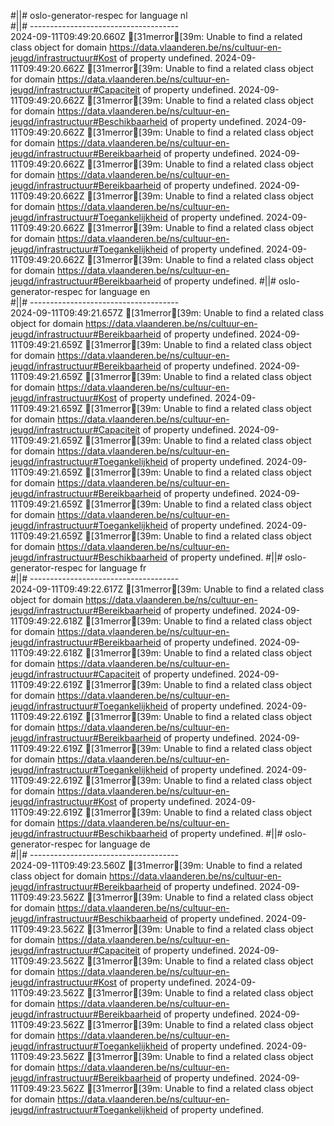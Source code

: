 #||# oslo-generator-respec for language nl  
#||# -------------------------------------  
2024-09-11T09:49:20.660Z [31merror[39m: Unable to find a related class object for domain https://data.vlaanderen.be/ns/cultuur-en-jeugd/infrastructuur#Kost of property undefined.
2024-09-11T09:49:20.662Z [31merror[39m: Unable to find a related class object for domain https://data.vlaanderen.be/ns/cultuur-en-jeugd/infrastructuur#Capaciteit of property undefined.
2024-09-11T09:49:20.662Z [31merror[39m: Unable to find a related class object for domain https://data.vlaanderen.be/ns/cultuur-en-jeugd/infrastructuur#Beschikbaarheid of property undefined.
2024-09-11T09:49:20.662Z [31merror[39m: Unable to find a related class object for domain https://data.vlaanderen.be/ns/cultuur-en-jeugd/infrastructuur#Bereikbaarheid of property undefined.
2024-09-11T09:49:20.662Z [31merror[39m: Unable to find a related class object for domain https://data.vlaanderen.be/ns/cultuur-en-jeugd/infrastructuur#Bereikbaarheid of property undefined.
2024-09-11T09:49:20.662Z [31merror[39m: Unable to find a related class object for domain https://data.vlaanderen.be/ns/cultuur-en-jeugd/infrastructuur#Toegankelijkheid of property undefined.
2024-09-11T09:49:20.662Z [31merror[39m: Unable to find a related class object for domain https://data.vlaanderen.be/ns/cultuur-en-jeugd/infrastructuur#Toegankelijkheid of property undefined.
2024-09-11T09:49:20.662Z [31merror[39m: Unable to find a related class object for domain https://data.vlaanderen.be/ns/cultuur-en-jeugd/infrastructuur#Bereikbaarheid of property undefined.
#||# oslo-generator-respec for language en  
#||# -------------------------------------  
2024-09-11T09:49:21.657Z [31merror[39m: Unable to find a related class object for domain https://data.vlaanderen.be/ns/cultuur-en-jeugd/infrastructuur#Bereikbaarheid of property undefined.
2024-09-11T09:49:21.659Z [31merror[39m: Unable to find a related class object for domain https://data.vlaanderen.be/ns/cultuur-en-jeugd/infrastructuur#Bereikbaarheid of property undefined.
2024-09-11T09:49:21.659Z [31merror[39m: Unable to find a related class object for domain https://data.vlaanderen.be/ns/cultuur-en-jeugd/infrastructuur#Kost of property undefined.
2024-09-11T09:49:21.659Z [31merror[39m: Unable to find a related class object for domain https://data.vlaanderen.be/ns/cultuur-en-jeugd/infrastructuur#Capaciteit of property undefined.
2024-09-11T09:49:21.659Z [31merror[39m: Unable to find a related class object for domain https://data.vlaanderen.be/ns/cultuur-en-jeugd/infrastructuur#Toegankelijkheid of property undefined.
2024-09-11T09:49:21.659Z [31merror[39m: Unable to find a related class object for domain https://data.vlaanderen.be/ns/cultuur-en-jeugd/infrastructuur#Bereikbaarheid of property undefined.
2024-09-11T09:49:21.659Z [31merror[39m: Unable to find a related class object for domain https://data.vlaanderen.be/ns/cultuur-en-jeugd/infrastructuur#Toegankelijkheid of property undefined.
2024-09-11T09:49:21.659Z [31merror[39m: Unable to find a related class object for domain https://data.vlaanderen.be/ns/cultuur-en-jeugd/infrastructuur#Beschikbaarheid of property undefined.
#||# oslo-generator-respec for language fr  
#||# -------------------------------------  
2024-09-11T09:49:22.617Z [31merror[39m: Unable to find a related class object for domain https://data.vlaanderen.be/ns/cultuur-en-jeugd/infrastructuur#Bereikbaarheid of property undefined.
2024-09-11T09:49:22.618Z [31merror[39m: Unable to find a related class object for domain https://data.vlaanderen.be/ns/cultuur-en-jeugd/infrastructuur#Bereikbaarheid of property undefined.
2024-09-11T09:49:22.618Z [31merror[39m: Unable to find a related class object for domain https://data.vlaanderen.be/ns/cultuur-en-jeugd/infrastructuur#Capaciteit of property undefined.
2024-09-11T09:49:22.619Z [31merror[39m: Unable to find a related class object for domain https://data.vlaanderen.be/ns/cultuur-en-jeugd/infrastructuur#Toegankelijkheid of property undefined.
2024-09-11T09:49:22.619Z [31merror[39m: Unable to find a related class object for domain https://data.vlaanderen.be/ns/cultuur-en-jeugd/infrastructuur#Bereikbaarheid of property undefined.
2024-09-11T09:49:22.619Z [31merror[39m: Unable to find a related class object for domain https://data.vlaanderen.be/ns/cultuur-en-jeugd/infrastructuur#Toegankelijkheid of property undefined.
2024-09-11T09:49:22.619Z [31merror[39m: Unable to find a related class object for domain https://data.vlaanderen.be/ns/cultuur-en-jeugd/infrastructuur#Kost of property undefined.
2024-09-11T09:49:22.619Z [31merror[39m: Unable to find a related class object for domain https://data.vlaanderen.be/ns/cultuur-en-jeugd/infrastructuur#Beschikbaarheid of property undefined.
#||# oslo-generator-respec for language de  
#||# -------------------------------------  
2024-09-11T09:49:23.560Z [31merror[39m: Unable to find a related class object for domain https://data.vlaanderen.be/ns/cultuur-en-jeugd/infrastructuur#Bereikbaarheid of property undefined.
2024-09-11T09:49:23.562Z [31merror[39m: Unable to find a related class object for domain https://data.vlaanderen.be/ns/cultuur-en-jeugd/infrastructuur#Beschikbaarheid of property undefined.
2024-09-11T09:49:23.562Z [31merror[39m: Unable to find a related class object for domain https://data.vlaanderen.be/ns/cultuur-en-jeugd/infrastructuur#Capaciteit of property undefined.
2024-09-11T09:49:23.562Z [31merror[39m: Unable to find a related class object for domain https://data.vlaanderen.be/ns/cultuur-en-jeugd/infrastructuur#Kost of property undefined.
2024-09-11T09:49:23.562Z [31merror[39m: Unable to find a related class object for domain https://data.vlaanderen.be/ns/cultuur-en-jeugd/infrastructuur#Bereikbaarheid of property undefined.
2024-09-11T09:49:23.562Z [31merror[39m: Unable to find a related class object for domain https://data.vlaanderen.be/ns/cultuur-en-jeugd/infrastructuur#Toegankelijkheid of property undefined.
2024-09-11T09:49:23.562Z [31merror[39m: Unable to find a related class object for domain https://data.vlaanderen.be/ns/cultuur-en-jeugd/infrastructuur#Bereikbaarheid of property undefined.
2024-09-11T09:49:23.562Z [31merror[39m: Unable to find a related class object for domain https://data.vlaanderen.be/ns/cultuur-en-jeugd/infrastructuur#Toegankelijkheid of property undefined.
